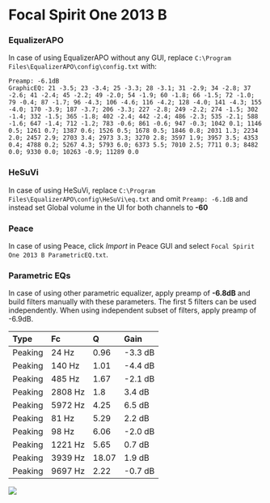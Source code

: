 # Focal Spirit One 2013 B

### EqualizerAPO
In case of using EqualizerAPO without any GUI, replace `C:\Program Files\EqualizerAPO\config\config.txt`
with:
```
Preamp: -6.1dB
GraphicEQ: 21 -3.5; 23 -3.4; 25 -3.3; 28 -3.1; 31 -2.9; 34 -2.8; 37 -2.6; 41 -2.4; 45 -2.2; 49 -2.0; 54 -1.9; 60 -1.8; 66 -1.5; 72 -1.0; 79 -0.4; 87 -1.7; 96 -4.3; 106 -4.6; 116 -4.2; 128 -4.0; 141 -4.3; 155 -4.0; 170 -3.9; 187 -3.7; 206 -3.3; 227 -2.8; 249 -2.2; 274 -1.5; 302 -1.4; 332 -1.5; 365 -1.8; 402 -2.4; 442 -2.4; 486 -2.3; 535 -2.1; 588 -1.6; 647 -1.4; 712 -1.2; 783 -0.6; 861 -0.6; 947 -0.3; 1042 0.1; 1146 0.5; 1261 0.7; 1387 0.6; 1526 0.5; 1678 0.5; 1846 0.8; 2031 1.3; 2234 2.0; 2457 2.9; 2703 3.4; 2973 3.3; 3270 2.8; 3597 1.9; 3957 3.5; 4353 0.4; 4788 0.2; 5267 4.3; 5793 6.0; 6373 5.5; 7010 2.5; 7711 0.3; 8482 0.0; 9330 0.0; 10263 -0.9; 11289 0.0
```

### HeSuVi
In case of using HeSuVi, replace `C:\Program Files\EqualizerAPO\config\HeSuVi\eq.txt` and omit `Preamp:
-6.1dB` and instead set Global volume in the UI for both channels to **-60**

### Peace
In case of using Peace, click *Import* in Peace GUI and select `Focal Spirit One 2013 B ParametricEQ.txt`.

### Parametric EQs
In case of using other parametric equalizer, apply preamp of **-6.8dB** and build filters manually
with these parameters. The first 5 filters can be used independently.
When using independent subset of filters, apply preamp of -6.9dB.

| Type    | Fc      |     Q | Gain    |
|:--------|:--------|:------|:--------|
| Peaking | 24 Hz   |  0.96 | -3.3 dB |
| Peaking | 140 Hz  |  1.01 | -4.4 dB |
| Peaking | 485 Hz  |  1.67 | -2.1 dB |
| Peaking | 2808 Hz |  1.8  | 3.4 dB  |
| Peaking | 5972 Hz |  4.25 | 6.5 dB  |
| Peaking | 81 Hz   |  5.29 | 2.2 dB  |
| Peaking | 98 Hz   |  6.06 | -2.0 dB |
| Peaking | 1221 Hz |  5.65 | 0.7 dB  |
| Peaking | 3939 Hz | 18.07 | 1.9 dB  |
| Peaking | 9697 Hz |  2.22 | -0.7 dB |

![](https://raw.githubusercontent.com/jaakkopasanen/AutoEq/master/results/innerfidelity/sbaf-serious/Focal%20Spirit%20One%202013%20B/Focal%20Spirit%20One%202013%20B.png)